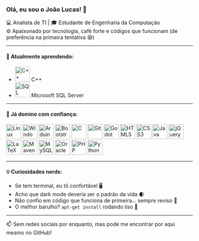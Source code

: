 ### Olá, eu sou o João Lucas! 👋

💻 Analista de TI | 🎓 Estudante de Engenharia da Computação  
⚙️ Apaixonado por tecnologia, café forte e códigos que funcionam (de preferência na primeira tentativa 😅)

---

#### 🧠 Atualmente aprendendo:
- <img src="https://cdn.jsdelivr.net/gh/devicons/devicon/icons/cplusplus/cplusplus-original.svg" alt="C++" width="40" /> C++
- <img src="https://cdn.jsdelivr.net/gh/devicons/devicon/icons/microsoftsqlserver/microsoftsqlserver-plain.svg" alt="SQL Server" width="40" /> Microsoft SQL Server

---

#### 🚀 Já domino com confiança:

<img src="https://cdn.jsdelivr.net/gh/devicons/devicon/icons/linux/linux-original.svg" alt="Linux" width="40" />
<img src="https://cdn.jsdelivr.net/gh/devicons/devicon/icons/windows8/windows8-original.svg" alt="Windows" width="40" />
<img src="https://cdn.jsdelivr.net/gh/devicons/devicon/icons/arduino/arduino-original.svg" alt="Arduino" width="40" />
<img src="https://cdn.jsdelivr.net/gh/devicons/devicon/icons/bootstrap/bootstrap-original.svg" alt="Bootstrap" width="40" />
<img src="https://cdn.jsdelivr.net/gh/devicons/devicon/icons/c/c-original.svg" alt="C" width="40" />
<img src="https://cdn.jsdelivr.net/gh/devicons/devicon/icons/git/git-original.svg" alt="Git" width="40" />
<img src="https://cdn.jsdelivr.net/gh/devicons/devicon/icons/godot/godot-original.svg" alt="Godot" width="40" />
<img src="https://cdn.jsdelivr.net/gh/devicons/devicon/icons/html5/html5-original.svg" alt="HTML5" width="40" />
<img src="https://cdn.jsdelivr.net/gh/devicons/devicon/icons/css3/css3-original.svg" alt="CSS3" width="40" />
<img src="https://cdn.jsdelivr.net/gh/devicons/devicon/icons/java/java-original.svg" alt="Java" width="40" />
<img src="https://cdn.jsdelivr.net/gh/devicons/devicon/icons/jquery/jquery-original.svg" alt="jQuery" width="40" />
<img src="https://cdn.jsdelivr.net/gh/devicons/devicon/icons/latex/latex-original.svg" alt="LaTeX" width="40" />
<img src="https://cdn.jsdelivr.net/gh/devicons/devicon/icons/maven/maven-original.svg" alt="Maven" width="40" />
<img src="https://cdn.jsdelivr.net/gh/devicons/devicon/icons/mysql/mysql-original.svg" alt="MySQL" width="40" />
<img src="https://cdn.jsdelivr.net/gh/devicons/devicon/icons/oracle/oracle-original.svg" alt="Oracle" width="40" />
<img src="https://cdn.jsdelivr.net/gh/devicons/devicon/icons/php/php-original.svg" alt="PHP" width="40" />
<img src="https://cdn.jsdelivr.net/gh/devicons/devicon/icons/python/python-original.svg" alt="Python" width="40" />

---

#### 💡 Curiosidades nerds:
- Se tem terminal, eu tô confortável 🖥️
- Acho que dark mode deveria ser o padrão da vida 🌒
- Não confio em código que funciona de primeira... sempre reviso 👀
- O melhor barulho? `apt-get install` rodando liso 🔧  

---

📫 Sem redes sociais por enquanto, mas pode me encontrar por aqui mesmo no GitHub!  
